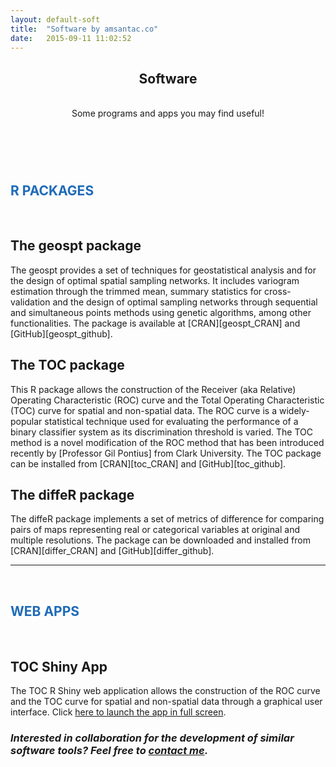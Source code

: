 ```yaml
---
layout: default-soft
title:  "Software by amsantac.co"
date:   2015-09-11 11:02:52
---
```

<header>
<h2>Software</h2>
<br>
<span class="byline">Some programs and apps you may find useful!</span>
</header>

<br>
<h2 style= "color:#1e6bb8">R PACKAGES</h2>
<br>

<!--
## The SkyWatchr package
<p></p>
SkyWatchr is an R package for accessing the [SkyWatch API]. This API facilitates searching and downloading several climate/atmospheric datasets and satellite imagery, including Landsat-8, Sentinel-2, OCO2 and others. SkyWatchr allows searching datasets by parameters such as location, date (or time period), data source (either instrument or satellite platform), wavelength bands, data processing level, maximum spatial resolution and maximum cloud cover. Watch a video on package installation and usage examples in my [post about SkyWatchr]. The package is available at [CRAN][SkyWatchr_CRAN] and [GitHub][SkyWatchr_github]. 

<br>
-->

## The geospt package
<p></p>
The geospt provides a set of techniques for geostatistical analysis and for the design of optimal spatial sampling networks. It includes variogram estimation through the trimmed mean, summary statistics for cross-validation and the design of optimal sampling networks through sequential and simultaneous points methods using genetic algorithms, among other functionalities. The package is available at [CRAN][geospt_CRAN] and [GitHub][geospt_github]. 

<br>

## The TOC package
<p></p>
This R package allows the construction of the Receiver (aka Relative) Operating Characteristic (ROC) curve and the Total Operating Characteristic (TOC) curve for spatial and non-spatial data. The ROC curve is a widely-popular statistical technique used for evaluating the performance of a binary classifier system as its discrimination threshold is varied. The TOC method is a novel modification of the ROC method that has been introduced recently by [Professor Gil Pontius] from Clark University. The TOC package can be installed from [CRAN][toc_CRAN] and [GitHub][toc_github].

<br>

## The diffeR package
<p></p>
The diffeR package implements a set of metrics of difference for comparing pairs of maps representing real or categorical variables at original and multiple resolutions. The package can be downloaded and installed from [CRAN][differ_CRAN] and [GitHub][differ_github]. 

<br>

<hr>
<br>
<h2 style= "color:#1e6bb8">WEB APPS</h2>
<br>

## TOC Shiny App
<p></p>
The TOC R Shiny web application allows the construction of the ROC curve and the TOC curve for spatial and non-spatial data through a graphical user interface. Click <a href="https://amsantac.shinyapps.io/TOCapp" target="_blank">here to launch the app in full screen</a>.

<!--
<br>
## The Llanos Google Earth Engine App
<br>
The Llanos GEE App displays Landsat imagery (Landsat 5 TM, Landsat 7 ETM+ and Landsat 8 OLI) in false color composite (RGB: near infrared/short wave infrared/red) from 2000 to 2014 for the tropical ecorregion known as the Llanos savannas located in Colombia, South America. Clouds and Landsat 7 SLC-off gaps are masked and filled following a maximum annual NDVI composite approach. This app is powered by [Google Earth Engine]. Click <a href="https://llanos-app-v2.appspot.com/" target="_blank">here to launch this app in full screen</a> (it may take about 20 seconds for the app to load).
-->

<br>

### *Interested in collaboration for the development of similar software tools? Feel free to [contact me].*


[SkyWatchr_CRAN]: https://cran.r-project.org/package=SkyWatchr
[SkyWatchr_github]: https://github.com/amsantac/SkyWatchr
[geospt_CRAN]: https://cran.r-project.org/package=geospt
[geospt_github]: https://github.com/amsantac/geospt
[differ_CRAN]: https://cran.r-project.org/package=diffeR
[differ_github]: https://github.com/amsantac/diffeR
[toc_CRAN]: https://cran.r-project.org/package=TOC
[toc_github]: https://github.com/amsantac/TOC
[Professor Gil Pontius]: http://www.clarku.edu/~rpontius/
[Google Earth Engine]: https://earthengine.google.org
[contact me]: contact.html
[SkyWatch API]: https://github.com/skywatchspaceapps/api
[post about SkyWatchr]: /blog/en/2016/12/10/skywatch-r.html
